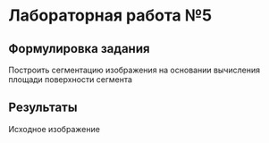 # Лабораторная работа №5

## Формулировка задания
Построить сегментацию изображения на основании вычисления площади поверхности сегмента

## Результаты
Исходное изображение